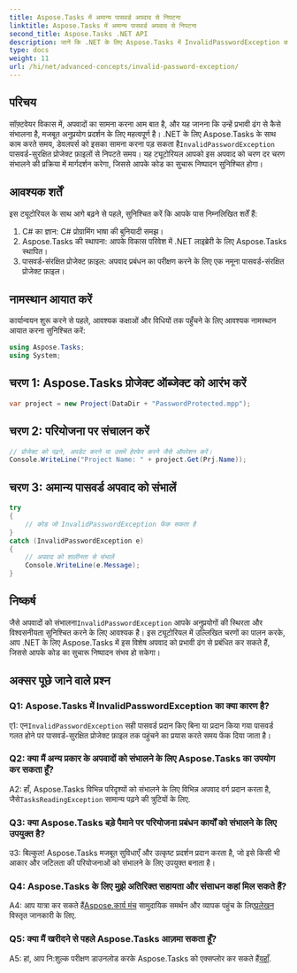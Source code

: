 ```yaml
---
title: Aspose.Tasks में अमान्य पासवर्ड अपवाद से निपटना
linktitle: Aspose.Tasks में अमान्य पासवर्ड अपवाद से निपटना
second_title: Aspose.Tasks .NET API
description: जानें कि .NET के लिए Aspose.Tasks में InvalidPasswordException को कुशलतापूर्वक कैसे संभालना है। इस चरण-दर-चरण मार्गदर्शिका के साथ अपने कोड का सुचारू निष्पादन सुनिश्चित करें।
type: docs
weight: 11
url: /hi/net/advanced-concepts/invalid-password-exception/
---
```

## परिचय

 सॉफ़्टवेयर विकास में, अपवादों का सामना करना आम बात है, और यह जानना कि उन्हें प्रभावी ढंग से कैसे संभालना है, मजबूत अनुप्रयोग प्रदर्शन के लिए महत्वपूर्ण है। .NET के लिए Aspose.Tasks के साथ काम करते समय, डेवलपर्स को इसका सामना करना पड़ सकता है`InvalidPasswordException` पासवर्ड-सुरक्षित प्रोजेक्ट फ़ाइलों से निपटते समय। यह ट्यूटोरियल आपको इस अपवाद को चरण दर चरण संभालने की प्रक्रिया में मार्गदर्शन करेगा, जिससे आपके कोड का सुचारू निष्पादन सुनिश्चित होगा।

## आवश्यक शर्तें

इस ट्यूटोरियल के साथ आगे बढ़ने से पहले, सुनिश्चित करें कि आपके पास निम्नलिखित शर्तें हैं:

1. C# का ज्ञान: C# प्रोग्रामिंग भाषा की बुनियादी समझ।
2. Aspose.Tasks की स्थापना: आपके विकास परिवेश में .NET लाइब्रेरी के लिए Aspose.Tasks स्थापित।
3. पासवर्ड-संरक्षित प्रोजेक्ट फ़ाइल: अपवाद प्रबंधन का परीक्षण करने के लिए एक नमूना पासवर्ड-संरक्षित प्रोजेक्ट फ़ाइल।

## नामस्थान आयात करें

कार्यान्वयन शुरू करने से पहले, आवश्यक कक्षाओं और विधियों तक पहुँचने के लिए आवश्यक नामस्थान आयात करना सुनिश्चित करें:

```csharp
using Aspose.Tasks;
using System;

```

## चरण 1: Aspose.Tasks प्रोजेक्ट ऑब्जेक्ट को आरंभ करें

```csharp
var project = new Project(DataDir + "PasswordProtected.mpp");
```

## चरण 2: परियोजना पर संचालन करें

```csharp
// प्रोजेक्ट को पढ़ने, अपडेट करने या उसमें हेरफेर करने जैसे ऑपरेशन करें।
Console.WriteLine("Project Name: " + project.Get(Prj.Name));
```

## चरण 3: अमान्य पासवर्ड अपवाद को संभालें

```csharp
try
{
    // कोड जो InvalidPasswordException फेंक सकता है
}
catch (InvalidPasswordException e)
{
    // अपवाद को शालीनता से संभालें
    Console.WriteLine(e.Message);
}
```

## निष्कर्ष

 जैसे अपवादों को संभालना`InvalidPasswordException` आपके अनुप्रयोगों की स्थिरता और विश्वसनीयता सुनिश्चित करने के लिए आवश्यक है। इस ट्यूटोरियल में उल्लिखित चरणों का पालन करके, आप .NET के लिए Aspose.Tasks में इस विशेष अपवाद को प्रभावी ढंग से प्रबंधित कर सकते हैं, जिससे आपके कोड का सुचारू निष्पादन संभव हो सकेगा।

## अक्सर पूछे जाने वाले प्रश्न

### Q1: Aspose.Tasks में InvalidPasswordException का क्या कारण है?

 ए1: एन`InvalidPasswordException` सही पासवर्ड प्रदान किए बिना या प्रदान किया गया पासवर्ड गलत होने पर पासवर्ड-सुरक्षित प्रोजेक्ट फ़ाइल तक पहुंचने का प्रयास करते समय फेंक दिया जाता है।

### Q2: क्या मैं अन्य प्रकार के अपवादों को संभालने के लिए Aspose.Tasks का उपयोग कर सकता हूँ?

 A2: हाँ, Aspose.Tasks विभिन्न परिदृश्यों को संभालने के लिए विभिन्न अपवाद वर्ग प्रदान करता है, जैसे`TasksReadingException` सामान्य पढ़ने की त्रुटियों के लिए.

### Q3: क्या Aspose.Tasks बड़े पैमाने पर परियोजना प्रबंधन कार्यों को संभालने के लिए उपयुक्त है?

उ3: बिल्कुल! Aspose.Tasks मजबूत सुविधाएँ और उत्कृष्ट प्रदर्शन प्रदान करता है, जो इसे किसी भी आकार और जटिलता की परियोजनाओं को संभालने के लिए उपयुक्त बनाता है।

### Q4: Aspose.Tasks के लिए मुझे अतिरिक्त सहायता और संसाधन कहां मिल सकते हैं?

 A4: आप यात्रा कर सकते हैं[Aspose.कार्य मंच](https://forum.aspose.com/c/tasks/15) सामुदायिक समर्थन और व्यापक पहुंच के लिए[प्रलेखन](https://reference.aspose.com/tasks/net/) विस्तृत जानकारी के लिए.

### Q5: क्या मैं खरीदने से पहले Aspose.Tasks आज़मा सकता हूँ?

 A5: हां, आप नि:शुल्क परीक्षण डाउनलोड करके Aspose.Tasks को एक्सप्लोर कर सकते हैं[यहाँ](https://releases.aspose.com/).